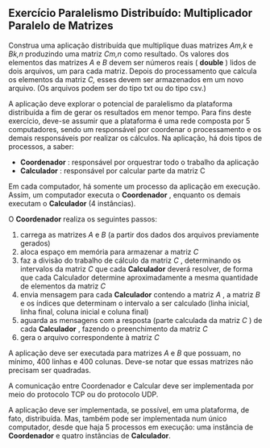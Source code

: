 ## **Exercício Paralelismo Distribuído: Multiplicador Paralelo de Matrizes**

Construa uma aplicação distribuída que multiplique duas matrizes _Am,k_ e _Bk,n_
produzindo uma matriz _Cm,n_ como resultado. Os valores dos elementos das
matrizes _A_ e _B_ devem ser números reais ( **double** ) lidos de dois arquivos, um
para cada matriz. Depois do processamento que calcula os elementos da matriz
_C,_ esses devem ser armazenados em um novo arquivo. (Os arquivos podem ser
do tipo txt ou do tipo csv.)

A aplicação deve explorar o potencial de paralelismo da plataforma distribuída a
fim de gerar os resultados em menor tempo. Para fins deste exercício, deve-se
assumir que a plataforma é uma rede composta por 5 computadores, sendo um
responsável por coordenar o processamento e os demais responsáveis por
realizar os cálculos. Na aplicação, há dois tipos de processos, a saber:

- **Coordenador** : responsável por orquestrar todo o trabalho da aplicação
- **Calculador** : responsável por calcular parte da matriz C

Em cada computador, há somente um processo da aplicação em execução.
Assim, um computador executa o **Coordenador** , enquanto os demais executam
o **Calculador** (4 instâncias).

O **Coordenador** realiza os seguintes passos:

1. carrega as matrizes _A_ e _B_ (a partir dos dados dos arquivos
    previamente gerados)
2. aloca espaço em memória para armazenar a matriz _C_
3. faz a divisão do trabalho de cálculo da matriz _C_ , determinando os
    intervalos da matriz _C_ que cada **Calculador** deverá resolver, de
    forma que cada Calculador determine aproximadamente a mesma
    quantidade de elementos da matriz _C_
4. envia mensagem para cada **Calculador** contendo a matriz _A_ , a matriz
    _B_ e os índices que determinam o intervalo a ser calculado (linha
    inicial, linha final, coluna inicial e coluna final)
5. aguarda as mensagens com a resposta (parte calculada da matriz _C_ )
    de cada **Calculador** , fazendo o preenchimento da matriz _C_
6. gera o arquivo correspondente à matriz _C_

A aplicação deve ser executada para matrizes _A_ e _B_ que possuam, no mínimo,
400 linhas e 400 colunas. Deve-se notar que essas matrizes não precisam ser
quadradas.

A comunicação entre Coordenador e Calcular deve ser implementada por meio
do protocolo TCP ou do protocolo UDP.

A aplicação deve ser implementada, se possível, em uma plataforma, de fato,
distribuída. Mas, também pode ser implementada num único computador, desde
que haja 5 processos em execução: uma instância de **Coordenador** e quatro
instâncias de **Calculador**.


